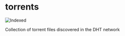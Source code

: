 torrents 
========
![Indexed](https://img.shields.io/badge/indexed-101204-blue)

Collection of torrent files discovered in the DHT network
